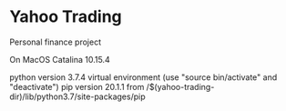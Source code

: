 # Yahoo Trading
Personal finance project

On MacOS Catalina 10.15.4

python version 3.7.4 virtual environment (use "source bin/activate" and "deactivate")
pip version 20.1.1 from /$(yahoo-trading-dir)/lib/python3.7/site-packages/pip
